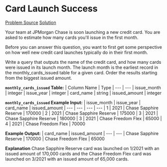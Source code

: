 # Card Launch Success

[Problem Source](https://datalemur.com/questions/card-launch-success)
[Solution](solutions\016_card_launch_success.sql)

Your team at JPMorgan Chase is soon launching a new credit card. You are asked to estimate how many cards you'll issue in the first month.

Before you can answer this question, you want to first get some perspective on how well new credit card launches typically do in their first month.

Write a query that outputs the name of the credit card, and how many cards were issued in its launch month. The launch month is the earliest record in the monthly_cards_issued table for a given card. Order the results starting from the biggest issued amount.

**`monthly_cards_issued` Table:**
| Column Name | Type
| --- | ---
| issue_month | integer
| issue_year | integer
| card_name | string
| issued_amount | integer

**`monthly_cards_issued` Example Input:**
| issue_month | issue_year | card_name | issued_amount
| --- | --- | --- | ---
| 1 | 2021 | Chase Sapphire Reserve | 170000
| 2 | 2021 | Chase Sapphire Reserve | 175000
| 3 | 2021 | Chase Sapphire Reserve | 180000
| 3 | 2021 | Chase Freedom Flex | 65000
| 4 | 2021 | Chase Freedom Flex | 70000

**Example Output:**
| card_name | issued_amount
| --- | ---
| Chase Sapphire Reserve | 170000
| Chase Freedom Flex | 65000

**Explanation**
Chase Sapphire Reserve card was launched on 1/2021 with an issued amount of 170,000 cards and the Chase Freedom Flex card was launched on 3/2021 with an issued amount of 65,000 cards.
